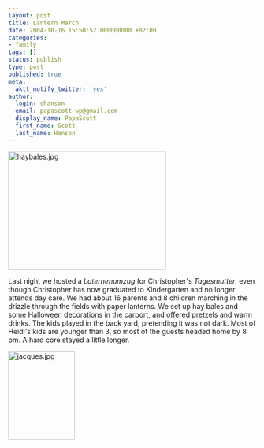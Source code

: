 ```yaml
---
layout: post
title: Lantern March
date: 2004-10-16 15:50:52.000000000 +02:00
categories:
- family
tags: []
status: publish
type: post
published: true
meta:
  aktt_notify_twitter: 'yes'
author:
  login: shanson
  email: papascott-wp@gmail.com
  display_name: PapaScott
  first_name: Scott
  last_name: Hanson
---
```

<p><img src="https://res.cloudinary.com/papascott/image/upload/wordpress/wp-content/uploads/2004/10/haybales.jpg" border="0" height="240" width="320" alt="haybales.jpg" /></p>
<p>Last night we hosted a <em>Laternenumzug</em> for Christopher's <em>Tagesmutter</em>, even though Christopher has now graduated to Kindergarten and no longer attends day care. We had about 16 parents and 8 children marching in the drizzle through the fields with paper lanterns. We set up hay bales and some Halloween decorations in the carport, and offered pretzels and warm drinks. The kids played in the back yard, pretending it was not dark. Most of Heidi's kids are younger than 3, so most of the guests headed home by 8 pm.  A hard core stayed a little longer.</p>
<p><img src="https://res.cloudinary.com/papascott/image/upload/wordpress/wp-content/uploads/2004/10/jacques.jpg" border="0" height="180" width="135" alt="jacques.jpg" /></p>
